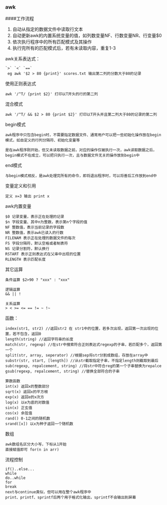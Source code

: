 ### awk

####工作流程

1. 自动从指定的数据文件中读取行文本
2. 自动更新awk的内置系统变量的值，如列数变量NF、行数变量NR、行变量$0
3. 依次执行程序中的所有匹配模式及其操作
4. 执行完所有的匹配模式后，若有未读取内容，重复1-3

awk关系表达式：

```
`>` `<` `==` 
 eg awk '$2 > 80 {print}' scores.txt 输出第二列的分数大于80的记录
```

使用正则表达式

```
awk '/^T/ {print $2}' 打印以T开头的行的第二列
```


混合模式

```
awk '/^T/ && $2 > 80 {print $2}' 打印以T开头并且第二列大于80的记录的第二列
```


begin模式

```
awk程序中只包含begin时，不需要指定数据文件、通常用户可以把一些初始化操作放在begin模式，如自定义的行列分隔符、初始化变量等

是在awk程序刚开始，但又未读取数据之前，对应的操作仅被执行一次，awk读取数据之后，begin模式不在成立，可以把只执行一次，且与数据文件无关的操作放到begin中
```

end模式

```
与begin模式相反，是awk处理完所有的命令，即将退出程序时，可以将善后工作放到end中
```

变量定义和引用

```
定义 x=3 输出 print x
```

awk内置变量

```
$0 记录变量，表示正在处理的记录
$n 字段变量、其中n为整数，表示第n个字段的值
NF 整数值，表示当前记录的字段数
NR 整数值，表示awk已读入的行数
FILENAM 表示正在处理的数据文件的每次
FS 字段分隔符，默认空格或者制表符
NS 记录分割符，默认换行
RSTART 表示正则表达式在父串中出现的位置
RLENGTH 表示匹配长度
```

其它运算

```
条件运算 $2>90 ? "xxx" : "xxx"

逻辑运算
&& || ! 

关系运算
> < >= <= == != ~ !~
```

函数：

```
index(str1, str2) //返回str2 在 str1中的位置，若多次出现，返回第一次出现的位置，若不包含，返回0
length(string) //返回字符串的长度
match(str, regexp) //在str中搜索符合正则表达式regexp的子串，若匹配多个，返回第一个
split(str, array, seperator) //根据sep将str分割成数组，存放在array中
substr(str, start, [length]) //从str截取指定子串，不指定length则截取到最后
sub(regexp, repalcement, string) //将str中符合reg的第一个子串替换为repalce
gsub(regexp, repalcement, string) //替换全部符合的子串

算数函数
int(x) 返回x的整数部分
sqrt(x) 返回x的平方根
exp(x) 返回e的x次方
log(x) 以e为底的对数值
sin(x) 正玄值
cos(x) 余弦值
rand() 0-1之间的随机数
srand([x]) 以x为种子返回一个随机数
```


数组

```
awk数组名区分大小写，下标从1开始
直接赋值即可 for(n in arr)
```

流程控制

```
if()..else...
while
do..while
for 
break
next与continue类似，但可以用在整个awk程序中
print、printf、sprintf后两个用于格式化输出，sprintf不会输出到屏幕
```
